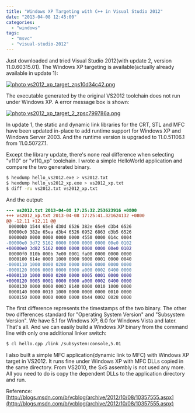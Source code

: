```yaml
---
title: "Windows XP Targeting with C++ in Visual Studio 2012"
date: "2013-04-08 12:45:00"
categories: 
  - "windows"
tags: 
  - "msvc"
  - "visual-studio-2012"
---
```


Just downloaded and tried Visual Studio 2012(with update 2, version 11.0.60315.01). The Windows XP targeting is available(actually already available in update 1):

[![ photo vs2012_xp_target_zps10d34c42.png](images/vs2012_xp_target_zps10d34c42.png)](http://s1300.photobucket.com/user/gonwan1985/media/vs2012_xp_target_zps10d34c42.png.html)

The executable generated by the original VS2012 toolchain does not run under Windows XP. A error message box is shown:

[![ photo vs2012_xp_target_2_zpsc799786a.png](images/vs2012_xp_target_2_zpsc799786a.png)](http://s1300.photobucket.com/user/gonwan1985/media/vs2012_xp_target_2_zpsc799786a.png.html)

In update 1, the static and dynamic link libraries for the CRT, STL and MFC have been updated in-place to add runtime support for Windows XP and Windows Server 2003. And the runtime version is upgraded to 11.0.51106.1 from 11.0.50727.1.

Except the library update, there's none real difference when selecting "v110" or "v110_xp" toolchain. I wrote a simple HelloWorld application and compare the two generated binary.

```bash
$ hexdump hello_vs2012.exe > vs2012.txt
$ hexdump hello_vs2012_xp.exe > vs2012_xp.txt
$ diff -ru vs2012.txt vs2012_xp.txt
```

And the output:

```diff
--- vs2012.txt 2013-04-08 17:25:32.253623916 +0800
+++ vs2012_xp.txt 2013-04-08 17:25:41.321624132 +0800
@@ -12,11 +12,11 @@
 00000b0 1544 65e8 d30d 6526 382e 65e9 d3b4 6526
 00000c0 382e 65ea d3b4 6526 6952 6863 d3b5 6526
 00000d0 0000 0000 0000 0000 4550 0000 014c 0004
-00000e0 3d72 5162 0000 0000 0000 0000 00e0 0102
+00000e0 3d82 5162 0000 0000 0000 0000 00e0 0102
 00000f0 010b 000b 7e00 0001 fa00 0000 0000 0000
 0000100 614e 0000 1000 0000 9000 0001 0000 0040
-0000110 1000 0000 0200 0000 0006 0000 0000 0000
-0000120 0006 0000 0000 0000 a000 0002 0400 0000
+0000110 1000 0000 0200 0000 0005 0001 0000 0000
+0000120 0005 0001 0000 0000 a000 0002 0400 0000
 0000130 0000 0000 0003 8140 0000 0010 1000 0000
 0000140 0000 0010 1000 0000 0000 0000 0010 0000
 0000150 0000 0000 0000 0000 0b44 0002 0028 0000
```

The first difference represents the timestamps of the two binary. The other two differences standard for "Operating System Version" and "Subsystem Version". We have 5.1 for Windows XP, 6.0 for Windows Vista and later. That's all. And we can easily build a Windows XP binary from the command line with only one additional linker switch:

```bash
$ cl hello.cpp /link /subsystem:console,5.01
```

I also built a simple MFC application(dynamic link to MFC) with Windows XP target in VS2012. It runs fine under Windows XP with MFC DLLs copied in the same directory. From VS2010, the SxS assembly is not used any more. All you need to do is copy the dependent DLLs to the application directory and run.

Reference: [http://blogs.msdn.com/b/vcblog/archive/2012/10/08/10357555.aspx](http://blogs.msdn.com/b/vcblog/archive/2012/10/08/10357555.aspx)
